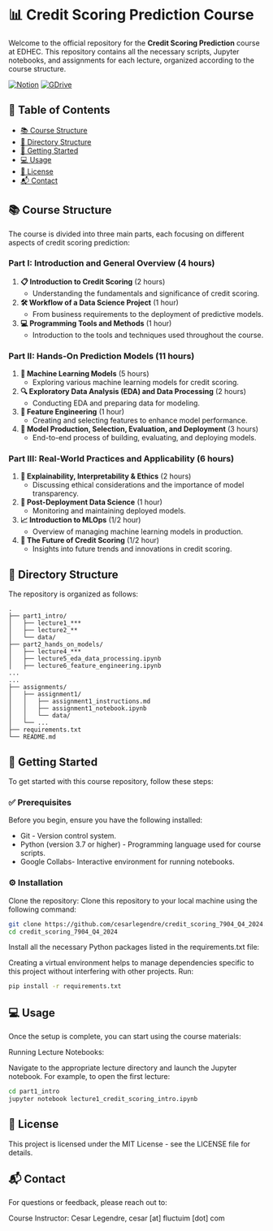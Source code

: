 # 📊 Credit Scoring Prediction Course

Welcome to the official repository for the **Credit Scoring Prediction** course at EDHEC. This repository contains all the necessary scripts, Jupyter notebooks, and assignments for each lecture, organized according to the course structure.

[![Notion](https://img.shields.io/badge/Notion-8A2BE2)](https://www.notion.so/Credit-Scoring-7964-Q4-2024-68d08e091f894c46a97f5bc45f1fe9c8)
[![GDrive](https://img.shields.io/badge/GDrive-90EE90)](https://drive.google.com/drive/folders/1-YlsDyZDklCWCcTvyMIB8bJS5KreEhd5?usp=drive_link)

## 📑 Table of Contents

- [📚 Course Structure](#-course-structure)
- [📂 Directory Structure](#-directory-structure)
- [🚀 Getting Started](#-getting-started)
- [💻 Usage](#-usage)
- [📝 License](#-license)
- [📬 Contact](#-contact)

## 📚 Course Structure

The course is divided into three main parts, each focusing on different aspects of credit scoring prediction:

### Part I: Introduction and General Overview (4 hours)

1. **📋 Introduction to Credit Scoring** (2 hours)
   - Understanding the fundamentals and significance of credit scoring.
2. **🛠 Workflow of a Data Science Project** (1 hour)
   - From business requirements to the deployment of predictive models.
3. **💻 Programming Tools and Methods** (1 hour)
   - Introduction to the tools and techniques used throughout the course.

### Part II: Hands-On Prediction Models (11 hours)

1. **🤖 Machine Learning Models** (5 hours)
   - Exploring various machine learning models for credit scoring.
2. **🔍 Exploratory Data Analysis (EDA) and Data Processing** (2 hours)
   - Conducting EDA and preparing data for modeling.
3. **🔧 Feature Engineering** (1 hour)
   - Creating and selecting features to enhance model performance.
4. **🚀 Model Production, Selection, Evaluation, and Deployment** (3 hours)
   - End-to-end process of building, evaluating, and deploying models.

### Part III: Real-World Practices and Applicability (6 hours)

1. **🧐 Explainability, Interpretability & Ethics** (2 hours)
   - Discussing ethical considerations and the importance of model transparency.
2. **🔄 Post-Deployment Data Science** (1 hour)
   - Monitoring and maintaining deployed models.
3. **📈 Introduction to MLOps** (1/2 hour)
   - Overview of managing machine learning models in production.
4. **🔮 The Future of Credit Scoring** (1/2 hour)
   - Insights into future trends and innovations in credit scoring.

## 📂 Directory Structure

The repository is organized as follows:

```
.
├── part1_intro/
│   ├── lecture1_***
│   ├── lecture2_**
│   └── data/
├── part2_hands_on_models/
│   ├── lecture4_***
│   ├── lecture5_eda_data_processing.ipynb
│   ├── lecture6_feature_engineering.ipynb
...
...
├── assignments/
│   ├── assignment1/
│   │   ├── assignment1_instructions.md
│   │   ├── assignment1_notebook.ipynb
│   │   └── data/
│   └── ...
├── requirements.txt
└── README.md
```

## 🚀 Getting Started
To get started with this course repository, follow these steps:

### ✅ Prerequisites
Before you begin, ensure you have the following installed:

*  Git - Version control system.
*  Python (version 3.7 or higher) - Programming language used for course scripts.
*  Google Collabs- Interactive environment for running notebooks.

### ⚙️ Installation
Clone the repository:
Clone this repository to your local machine using the following command:

```bash
git clone https://github.com/cesarlegendre/credit_scoring_7904_Q4_2024.git
cd credit_scoring_7904_Q4_2024
```

Install all the necessary Python packages listed in the requirements.txt file:

Creating a virtual environment helps to manage dependencies specific to this project without interfering with other projects. Run:

```bash
pip install -r requirements.txt
```
## 💻 Usage
Once the setup is complete, you can start using the course materials:

Running Lecture Notebooks:

Navigate to the appropriate lecture directory and launch the Jupyter notebook. For example, to open the first lecture:
```bash
cd part1_intro
jupyter notebook lecture1_credit_scoring_intro.ipynb
```
## 📝 License
This project is licensed under the MIT License - see the LICENSE file for details.

## 📬 Contact
For questions or feedback, please reach out to:

Course Instructor: Cesar Legendre, cesar [at] fluctuim [dot] com
